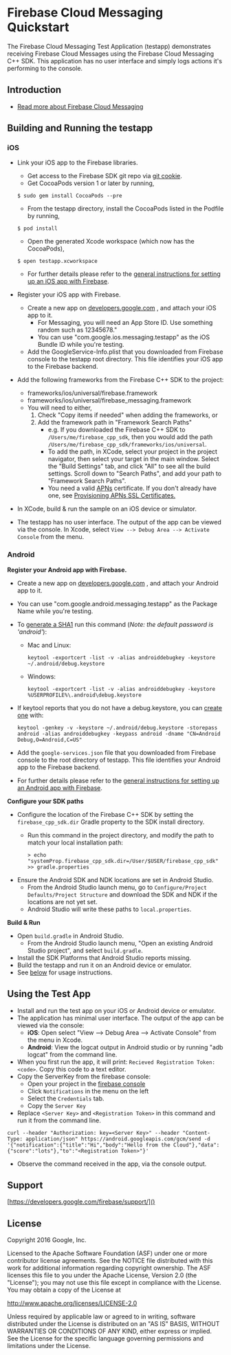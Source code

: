 Firebase Cloud Messaging Quickstart
===================================

The Firebase Cloud Messaging Test Application (testapp) demonstrates receiving
Firebase Cloud Messages using the Firebase Cloud Messaging C++ SDK. This
application has no user interface and simply logs actions it's performing to the
console.

Introduction
------------

- [Read more about Firebase Cloud Messaging](https://developers.google.com/cloud-messaging/)

Building and Running the testapp
--------------------------------
### iOS
  - Link your iOS app to the Firebase libraries.
    - Get access to the Firebase SDK git repo via
    [git cookie](https://cpdc-eap.googlesource.com/new-password).
    - Get CocoaPods version 1 or later by running,

    ```
    $ sudo gem install CocoaPods --pre
    ```
    - From the testapp directory, install the CocoaPods listed in the Podfile by
    running,
    ```
    $ pod install
    ```
    - Open the generated Xcode workspace (which now has the CocoaPods),

    ```
    $ open testapp.xcworkspace
    ```
    - For further details please refer to the
    [general instructions for setting up an iOS app with Firebase](https://developers.google.com/firebase/docs/ios/setup).

  - Register your iOS app with Firebase.
    - Create a new app on
    [developers.google.com](https://developers.google.com/mobile/add?platform=android&cntapi=messaging&cntapp=Cloud%20Messaging%20Test%20App&cntpkg=com.google.android.messaging.testapp)
    , and attach your iOS app to it.
      - For Messaging, you will need an App Store ID. Use something random such
        as 12345678."
      - You can use "com.google.ios.messaging.testapp" as the iOS Bundle ID
        while you're testing.
    - Add the GoogleService-Info.plist that you downloaded from Firebase
      console to the testapp root directory. This file identifies your iOS app
      to the Firebase backend.
  - Add the following frameworks from the Firebase C++ SDK to the project:
    - frameworks/ios/universal/firebase.framework
    - frameworks/ios/universal/firebase_messaging.framework
    - You will need to either,
       1. Check "Copy items if needed" when adding the frameworks, or
       2. Add the framework path in "Framework Search Paths"
          - e.g. If you downloaded the Firebase C++ SDK to
            `/Users/me/firebase_cpp_sdk`,
            then you would add the path
            `/Users/me/firebase_cpp_sdk/frameworks/ios/universal`.
          - To add the path, in XCode, select your project in the project
            navigator, then select your target in the main window.
            Select the "Build Settings" tab, and click "All" to see all
            the build settings. Scroll down to "Search Paths", and add
            your path to "Framework Search Paths".
          - You need a valid
            [APNs](https://developer.apple.com/library/ios/documentation/NetworkingInternet/Conceptual/RemoteNotificationsPG/Chapters/ApplePushService.html)
            certificate. If you don't already have one, see
            [Provisioning APNs SSL Certificates.](https://developers.google.com/firebase/docs/cloud-messaging/ios/certs)
  - In XCode, build & run the sample on an iOS device or simulator.
  - The testapp has no user interface. The output of the app can be viewed
    via the console.  In Xcode,  select
    `View --> Debug Area --> Activate Console` from the menu.

### Android
**Register your Android app with Firebase.**

- Create a new app on
[developers.google.com](https://developers.google.com/mobile/add?platform=android&cntapi=messaging&cntapp=Cloud%20Messaging%20Test%20App&cntpkg=com.google.android.messaging.testapp)
, and attach your Android app to it.
- You can use "com.google.android.messaging.testapp" as the Package Name
while you're testing.
- To [generate a SHA1](https://developers.google.com/android/guides/client-auth)
run this command (_Note: the default password is 'android'_):
    * Mac and Linux:

        ```
        keytool -exportcert -list -v -alias androiddebugkey -keystore ~/.android/debug.keystore
        ```
    * Windows:

        ```
        keytool -exportcert -list -v -alias androiddebugkey -keystore %USERPROFILE%\.android\debug.keystore
        ```
- If keytool reports that you do not have a debug.keystore, you can
[create one](http://developer.android.com/tools/publishing/app-signing.html#signing-manually)
with:

    ```
    keytool -genkey -v -keystore ~/.android/debug.keystore -storepass android -alias androiddebugkey -keypass android -dname "CN=Android Debug,O=Android,C=US"
    ```
- Add the `google-services.json` file that you downloaded from Firebase
  console to the root directory of testapp. This file identifies your
  Android app to the Firebase backend.
- For further details please refer to the
[general instructions for setting up an Android app with Firebase](https://developers.google.com/firebase/docs/android/setup).

**Configure your SDK paths**

- Configure the location of the Firebase C++ SDK by setting the
`firebase_cpp_sdk.dir` Gradle property to the SDK install directory.
  * Run this command in the project directory, and modify the path to match your
  local installation path:

    ```
    > echo "systemProp.firebase_cpp_sdk.dir=/User/$USER/firebase_cpp_sdk" >> gradle.properties
    ```
- Ensure the Android SDK and NDK locations are set in Android Studio.
    * From the Android Studio launch menu, go to
    `Configure/Project Defaults/Project Structure` and download the SDK and NDK
    if the locations are not yet set.
    * Android Studio will write these paths to `local.properties`.

**Build & Run**

- Open `build.gradle` in Android Studio.
    - From the Android Studio launch menu, "Open an existing Android Studio
      project", and select `build.gradle`.
- Install the SDK Platforms that Android Studio reports missing.
- Build the testapp and run it on an Android device or emulator.
- See [below](#using_the_test_app) for usage instructions.

Using the Test App
------------------

- Install and run the test app on your iOS or Android device or emulator.
- The application has minimal user interface. The output of the app can be
viewed via the console:
    * **iOS**: Open select "View --> Debug Area --> Activate Console" from the
    menu in Xcode.
    * **Android**: View the logcat output in Android studio or by running
    "adb logcat" from the command line.
- When you first run the app, it will print:
`Recieved Registration Token: <code>`. Copy this code to a text editor.
- Copy the ServerKey from the firebase console:
  - Open your project in the [firebase console](g.co/firebase)
  - Click `Notifications` in the menu on the left
  - Select the `Credentials` tab.
  - Copy the `Server Key`
- Replace `<Server Key>` and `<Registration Token>` in this command and run it
from the command line.
```
curl --header "Authorization: key=<Server Key>" --header "Content-Type: application/json" https://android.googleapis.com/gcm/send -d '{"notification":{"title":"Hi","body":"Hello from the Cloud"},"data":{"score":"lots"},"to":"<Registration Token>"}'
```
- Observe the command received in the app, via the console output.

Support
-------

[https://developers.google.com/firebase/support/]()

License
-------

Copyright 2016 Google, Inc.

Licensed to the Apache Software Foundation (ASF) under one or more contributor
license agreements.  See the NOTICE file distributed with this work for
additional information regarding copyright ownership.  The ASF licenses this
file to you under the Apache License, Version 2.0 (the "License"); you may not
use this file except in compliance with the License.  You may obtain a copy of
the License at

  http://www.apache.org/licenses/LICENSE-2.0

Unless required by applicable law or agreed to in writing, software
distributed under the License is distributed on an "AS IS" BASIS, WITHOUT
WARRANTIES OR CONDITIONS OF ANY KIND, either express or implied.  See the
License for the specific language governing permissions and limitations under
the License.

